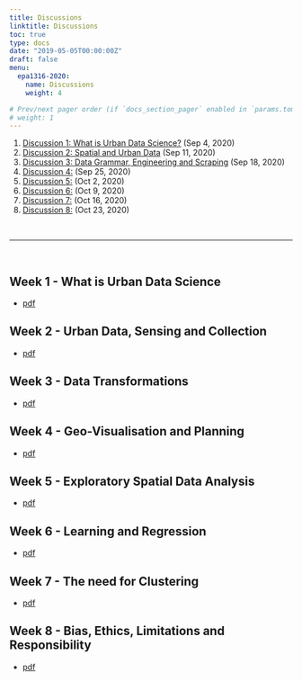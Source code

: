 ```yaml
---
title: Discussions
linktitle: Discussions
toc: true
type: docs
date: "2019-05-05T00:00:00Z"
draft: false
menu:
  epa1316-2020:
    name: Discussions
    weight: 4

# Prev/next pager order (if `docs_section_pager` enabled in `params.toml`)
# weight: 1
---
```


1. [Discussion 1: What is Urban Data Science?](#discussion-1---week-1) (Sep 4, 2020)
2. [Discussion 2: Spatial and Urban Data](#discussion-2---spatial-and-urban-data) (Sep 11, 2020)
3. [Discussion 3: Data Grammar, Engineering and Scraping](#discussion-3) (Sep 18, 2020)
4. [Discussion 4:](#discussion-2---) (Sep 25, 2020)
5. [Discussion 5:](#discussion-2---) (Oct 2, 2020)
6. [Discussion 6:](#discussion-2---) (Oct 9, 2020)
7. [Discussion 7:](#discussion-2---) (Oct 16, 2020)
8. [Discussion 8:](#discussion-2---) (Oct 23, 2020)

<br/>

***
<br/>

## Week 1 - What is Urban Data Science



- [pdf](../discussions/01-introduction.pdf)

## Week 2 - Urban Data, Sensing and Collection



- [pdf](../discussions/01-introduction.pdf)

## Week 3 - Data Transformations



- [pdf](../discussions/01-introduction.pdf)

## Week 4 - Geo-Visualisation and Planning



- [pdf](../discussions/01-introduction.pdf)

## Week 5 - Exploratory Spatial Data Analysis



- [pdf](../discussions/01-introduction.pdf)

## Week 6 - Learning and Regression



- [pdf](../discussions/01-introduction.pdf)

## Week 7 - The need for Clustering



- [pdf](../discussions/01-introduction.pdf)

## Week 8 - Bias, Ethics, Limitations and Responsibility



- [pdf](../discussions/01-introduction.pdf)
